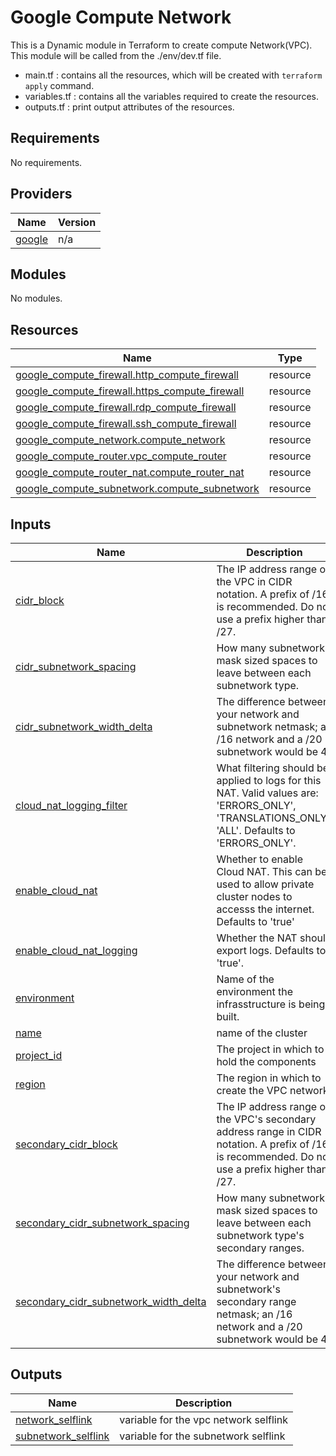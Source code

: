 # Google Compute Network
This is a Dynamic module in Terraform to create compute Network(VPC). This module will be called from the ./env/dev.tf file. 

* main.tf : contains all the resources, which will be created with `terraform apply` command.
* variables.tf : contains all the variables required to create the resources.
* outputs.tf : print output attributes of the resources.

## Requirements

No requirements.

## Providers

| Name | Version |
|------|---------|
| <a name="provider_google"></a> [google](#provider\_google) | n/a |

## Modules

No modules.

## Resources

| Name | Type |
|------|------|
| [google_compute_firewall.http_compute_firewall](https://registry.terraform.io/providers/hashicorp/google/latest/docs/resources/compute_firewall) | resource |
| [google_compute_firewall.https_compute_firewall](https://registry.terraform.io/providers/hashicorp/google/latest/docs/resources/compute_firewall) | resource |
| [google_compute_firewall.rdp_compute_firewall](https://registry.terraform.io/providers/hashicorp/google/latest/docs/resources/compute_firewall) | resource |
| [google_compute_firewall.ssh_compute_firewall](https://registry.terraform.io/providers/hashicorp/google/latest/docs/resources/compute_firewall) | resource |
| [google_compute_network.compute_network](https://registry.terraform.io/providers/hashicorp/google/latest/docs/resources/compute_network) | resource |
| [google_compute_router.vpc_compute_router](https://registry.terraform.io/providers/hashicorp/google/latest/docs/resources/compute_router) | resource |
| [google_compute_router_nat.compute_router_nat](https://registry.terraform.io/providers/hashicorp/google/latest/docs/resources/compute_router_nat) | resource |
| [google_compute_subnetwork.compute_subnetwork](https://registry.terraform.io/providers/hashicorp/google/latest/docs/resources/compute_subnetwork) | resource |

## Inputs

| Name | Description | Type | Default | Required |
|------|-------------|------|---------|:--------:|
| <a name="input_cidr_block"></a> [cidr\_block](#input\_cidr\_block) | The IP address range of the VPC in CIDR notation. A prefix of /16 is recommended. Do not use a prefix higher than /27. | `string` | `"10.0.0.0/16"` | no |
| <a name="input_cidr_subnetwork_spacing"></a> [cidr\_subnetwork\_spacing](#input\_cidr\_subnetwork\_spacing) | How many subnetwork-mask sized spaces to leave between each subnetwork type. | `number` | `0` | no |
| <a name="input_cidr_subnetwork_width_delta"></a> [cidr\_subnetwork\_width\_delta](#input\_cidr\_subnetwork\_width\_delta) | The difference between your network and subnetwork netmask; an /16 network and a /20 subnetwork would be 4. | `number` | `4` | no |
| <a name="input_cloud_nat_logging_filter"></a> [cloud\_nat\_logging\_filter](#input\_cloud\_nat\_logging\_filter) | What filtering should be applied to logs for this NAT. Valid values are: 'ERRORS\_ONLY', 'TRANSLATIONS\_ONLY', 'ALL'. Defaults to 'ERRORS\_ONLY'. | `string` | `"ERRORS_ONLY"` | no |
| <a name="input_enable_cloud_nat"></a> [enable\_cloud\_nat](#input\_enable\_cloud\_nat) | Whether to enable Cloud NAT. This can be used to allow private cluster nodes to accesss the internet. Defaults to 'true' | `bool` | `true` | no |
| <a name="input_enable_cloud_nat_logging"></a> [enable\_cloud\_nat\_logging](#input\_enable\_cloud\_nat\_logging) | Whether the NAT should export logs. Defaults to 'true'. | `bool` | `true` | no |
| <a name="input_environment"></a> [environment](#input\_environment) | Name of the environment the infrasstructure is being built. | `string` | n/a | yes |
| <a name="input_name"></a> [name](#input\_name) | name of the cluster | `string` | n/a | yes |
| <a name="input_project_id"></a> [project\_id](#input\_project\_id) | The project in which to hold the components | `string` | n/a | yes |
| <a name="input_region"></a> [region](#input\_region) | The region in which to create the VPC network | `string` | n/a | yes |
| <a name="input_secondary_cidr_block"></a> [secondary\_cidr\_block](#input\_secondary\_cidr\_block) | The IP address range of the VPC's secondary address range in CIDR notation. A prefix of /16 is recommended. Do not use a prefix higher than /27. | `string` | `"10.1.0.0/16"` | no |
| <a name="input_secondary_cidr_subnetwork_spacing"></a> [secondary\_cidr\_subnetwork\_spacing](#input\_secondary\_cidr\_subnetwork\_spacing) | How many subnetwork-mask sized spaces to leave between each subnetwork type's secondary ranges. | `number` | `0` | no |
| <a name="input_secondary_cidr_subnetwork_width_delta"></a> [secondary\_cidr\_subnetwork\_width\_delta](#input\_secondary\_cidr\_subnetwork\_width\_delta) | The difference between your network and subnetwork's secondary range netmask; an /16 network and a /20 subnetwork would be 4. | `number` | `4` | no |

## Outputs

| Name | Description |
|------|-------------|
| <a name="output_network_selflink"></a> [network\_selflink](#output\_network\_selflink) | variable for the vpc network selflink |
| <a name="output_subnetwork_selflink"></a> [subnetwork\_selflink](#output\_subnetwork\_selflink) | variable for the subnetwork selflink |
